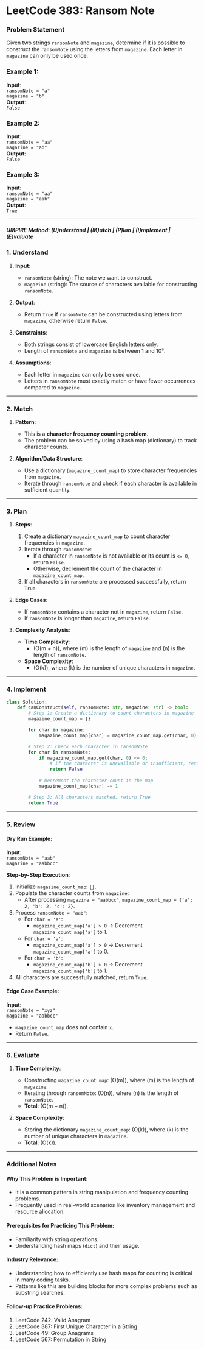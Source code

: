 
# LeetCode 383: Ransom Note

### Problem Statement

Given two strings `ransomNote` and `magazine`, determine if it is possible to construct the `ransomNote` using the letters from `magazine`. Each letter in `magazine` can only be used once.

### Example 1:
**Input**:  
`ransomNote = "a"`  
`magazine = "b"`  
**Output**:  
`False`

### Example 2:
**Input**:  
`ransomNote = "aa"`  
`magazine = "ab"`  
**Output**:  
`False`

### Example 3:
**Input**:  
`ransomNote = "aa"`  
`magazine = "aab"`  
**Output**:  
`True`

---

##### UMPIRE Method: (U)nderstand | (M)atch | (P)lan | (I)mplement | (E)valuate

### 1. Understand

1. **Input**:  
   - `ransomNote` (string): The note we want to construct.  
   - `magazine` (string): The source of characters available for constructing `ransomNote`.

2. **Output**:  
   - Return `True` if `ransomNote` can be constructed using letters from `magazine`, otherwise return `False`.

3. **Constraints**:  
   - Both strings consist of lowercase English letters only.  
   - Length of `ransomNote` and `magazine` is between 1 and 10⁵.

4. **Assumptions**:  
   - Each letter in `magazine` can only be used once.  
   - Letters in `ransomNote` must exactly match or have fewer occurrences compared to `magazine`.

---

### 2. Match

1. **Pattern**:  
   - This is a **character frequency counting problem**.
   - The problem can be solved by using a hash map (dictionary) to track character counts.

2. **Algorithm/Data Structure**:  
   - Use a dictionary (`magazine_count_map`) to store character frequencies from `magazine`.
   - Iterate through `ransomNote` and check if each character is available in sufficient quantity.

---

### 3. Plan

1. **Steps**:
   1. Create a dictionary `magazine_count_map` to count character frequencies in `magazine`.
   2. Iterate through `ransomNote`:
      - If a character in `ransomNote` is not available or its count is `<= 0`, return `False`.
      - Otherwise, decrement the count of the character in `magazine_count_map`.
   3. If all characters in `ransomNote` are processed successfully, return `True`.

2. **Edge Cases**:
   - If `ransomNote` contains a character not in `magazine`, return `False`.
   - If `ransomNote` is longer than `magazine`, return `False`.

3. **Complexity Analysis**:
   - **Time Complexity**:  
     - \(O(m + n)\), where \(m\) is the length of `magazine` and \(n\) is the length of `ransomNote`.
   - **Space Complexity**:  
     - \(O(k)\), where \(k\) is the number of unique characters in `magazine`.

---

### 4. Implement

```python
class Solution:
    def canConstruct(self, ransomNote: str, magazine: str) -> bool:
        # Step 1: Create a dictionary to count characters in magazine
        magazine_count_map = {}

        for char in magazine:
            magazine_count_map[char] = magazine_count_map.get(char, 0) + 1

        # Step 2: Check each character in ransomNote
        for char in ransomNote:
            if magazine_count_map.get(char, 0) <= 0:
                # If the character is unavailable or insufficient, return False
                return False
            
            # Decrement the character count in the map
            magazine_count_map[char] -= 1

        # Step 3: All characters matched, return True
        return True
```

---

### 5. Review

#### Dry Run Example:
**Input**:  
`ransomNote = "aab"`  
`magazine = "aabbcc"`

**Step-by-Step Execution**:
1. Initialize `magazine_count_map`: `{}`.
2. Populate the character counts from `magazine`:
   - After processing `magazine = "aabbcc"`, `magazine_count_map = {'a': 2, 'b': 2, 'c': 2}`.
3. Process `ransomNote = "aab"`:
   - For `char = 'a'`:  
     - `magazine_count_map['a'] > 0` → Decrement `magazine_count_map['a']` to 1.
   - For `char = 'a'`:  
     - `magazine_count_map['a'] > 0` → Decrement `magazine_count_map['a']` to 0.
   - For `char = 'b'`:  
     - `magazine_count_map['b'] > 0` → Decrement `magazine_count_map['b']` to 1.
4. All characters are successfully matched, return `True`.

#### Edge Case Example:
**Input**:  
`ransomNote = "xyz"`  
`magazine = "aabbcc"`

- `magazine_count_map` does not contain `x`.  
- Return `False`.

---

### 6. Evaluate

1. **Time Complexity**:
   - Constructing `magazine_count_map`: \(O(m)\), where \(m\) is the length of `magazine`.
   - Iterating through `ransomNote`: \(O(n)\), where \(n\) is the length of `ransomNote`.
   - **Total**: \(O(m + n)\).

2. **Space Complexity**:
   - Storing the dictionary `magazine_count_map`: \(O(k)\), where \(k\) is the number of unique characters in `magazine`.
   - **Total**: \(O(k)\).

---

### Additional Notes

#### Why This Problem is Important:
- It is a common pattern in string manipulation and frequency counting problems.
- Frequently used in real-world scenarios like inventory management and resource allocation.

#### Prerequisites for Practicing This Problem:
- Familiarity with string operations.
- Understanding hash maps (`dict`) and their usage.

#### Industry Relevance:
- Understanding how to efficiently use hash maps for counting is critical in many coding tasks.
- Patterns like this are building blocks for more complex problems such as substring searches.

#### Follow-up Practice Problems:
1. LeetCode 242: Valid Anagram
2. LeetCode 387: First Unique Character in a String
3. LeetCode 49: Group Anagrams
4. LeetCode 567: Permutation in String
